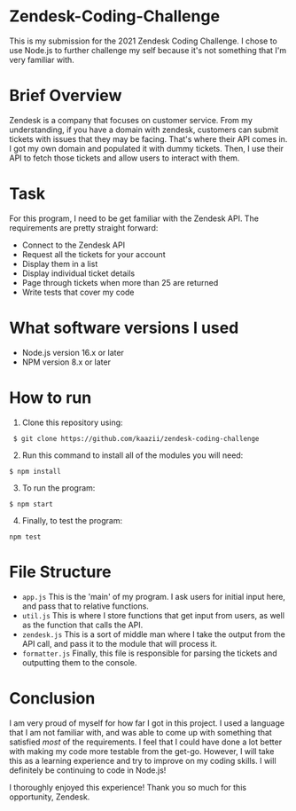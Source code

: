 # Zendesk-Coding-Challenge
This is my submission for the 2021 Zendesk Coding Challenge. I chose to use Node.js to further challenge my self because it's not something that I'm very familiar with. 

# Brief Overview
Zendesk is a company that focuses on customer service. From my understanding, if you have a domain with zendesk, customers can submit tickets with issues that they may be facing. That's where their API comes in. I got my own domain and populated it with dummy tickets. Then, I use their API to fetch those tickets and allow users to interact with them.

# Task
For this program, I need to be get familiar with the Zendesk API. The requirements are pretty straight forward:
- Connect to the Zendesk API
- Request all the tickets for your account
- Display them in a list
- Display individual ticket details
- Page through tickets when more than 25 are returned
- Write tests that cover my code

# What software versions I used
 - Node.js version 16.x or later
 - NPM version 8.x or later

# How to run
1. Clone this repository using:
```
 $ git clone https://github.com/kaazii/zendesk-coding-challenge
```
2. Run this command to install all of the modules you will need:
```
$ npm install
```
3. To run the program:
```
$ npm start
```
4. Finally, to test the program:
```
npm test
```
# File Structure
- `app.js` This is the 'main' of my program. I ask users for initial input here, and pass that to relative functions.
- `util.js` This is where I store functions that get input from users, as well as the function that calls the API.
- `zendesk.js` This is a sort of middle man where I take the output from the API call, and pass it to the module that will process it.
- `formatter.js` Finally, this file is responsible for parsing the tickets and outputting them to the console.

# Conclusion
I am very proud of myself for how far I got in this project. I used a language that I am not familiar with, and was able to come up with something that satisfied *most* of the requirements. I feel that I could have done a lot better with making my code more testable from the get-go. However, I will take this as a learning experience and try to improve on my coding skills. I will definitely be continuing to code in Node.js! 

I thoroughly enjoyed this experience! Thank you so much for this opportunity, Zendesk.

